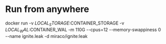 # Run from anywhere

docker run -v $LOCAL_STORAGE:$CONTAINER_STORAGE -v $LOCAL_WAL:$CONTAINER_WAL -m 110G --cpus=12 --memory-swappiness 0 --name ignite.leak -d miraco/ignite:leak

